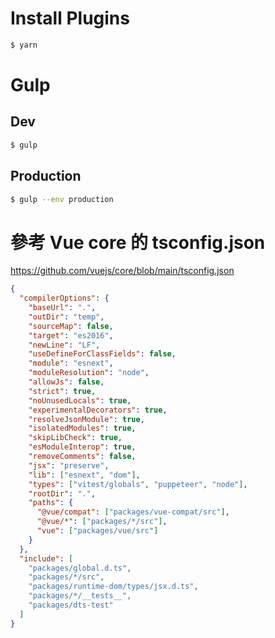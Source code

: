 # Install Plugins

```bash
$ yarn
```

# Gulp

## Dev

```bash
$ gulp
```

## Production

```bash
$ gulp --env production
```

# 參考 Vue core 的 tsconfig.json

https://github.com/vuejs/core/blob/main/tsconfig.json

```json
{
  "compilerOptions": {
    "baseUrl": ".",
    "outDir": "temp",
    "sourceMap": false,
    "target": "es2016",
    "newLine": "LF",
    "useDefineForClassFields": false,
    "module": "esnext",
    "moduleResolution": "node",
    "allowJs": false,
    "strict": true,
    "noUnusedLocals": true,
    "experimentalDecorators": true,
    "resolveJsonModule": true,
    "isolatedModules": true,
    "skipLibCheck": true,
    "esModuleInterop": true,
    "removeComments": false,
    "jsx": "preserve",
    "lib": ["esnext", "dom"],
    "types": ["vitest/globals", "puppeteer", "node"],
    "rootDir": ".",
    "paths": {
      "@vue/compat": ["packages/vue-compat/src"],
      "@vue/*": ["packages/*/src"],
      "vue": ["packages/vue/src"]
    }
  },
  "include": [
    "packages/global.d.ts",
    "packages/*/src",
    "packages/runtime-dom/types/jsx.d.ts",
    "packages/*/__tests__",
    "packages/dts-test"
  ]
}
```
